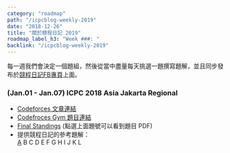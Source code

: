 ```yaml
---
category: "roadmap"
path: "/icpcblog-weekly-2019"
date: "2018-12-26"
title: "關於競程日記 2019"
roadmap_label_h3: "Week ###: "
backlink: "/icpcblog-weekly-2019"
---
```


每一週我們會決定一個題組，然後從當中盡量每天挑選一題撰寫題解，並且同步發布於[競程日記FB專頁](https://www.facebook.com/TaiwanCompetitiveProgrammingBlog/)上面。

### (Jan.01 - Jan.07) ICPC 2018 Asia Jakarta Regional

* [Codeforces 文章連結](https://codeforces.com/blog/entry/63220)
* [Codefroces Gym 題目連結](https://codeforces.com/gym/102001)
* [Final Standings](https://competition.binus.ac.id/icpc2018/final.html) (點選上面題號可以看到題目 PDF)
* 提供競程日記的參考題解：  
[<span class="tag is-success">A</span>](/problem/icpc/asia_jakarta_2018/A)
<span class="tag">B</span>
<span class="tag">C</span>
<span class="tag">D</span>
<span class="tag">E</span>
<span class="tag">F</span>
<span class="tag">G</span>
<span class="tag">H</span>
<span class="tag">I</span>
<span class="tag">J</span>
<span class="tag">K</span>
<span class="tag">L</span>

